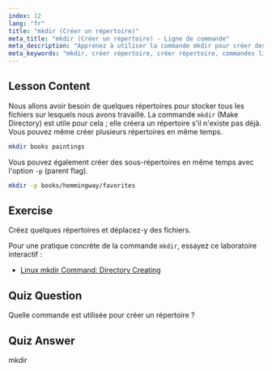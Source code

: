 ```yaml
---
index: 12
lang: "fr"
title: "mkdir (Créer un répertoire)"
meta_title: "mkdir (Créer un répertoire) - Ligne de commande"
meta_description: "Apprenez à utiliser la commande mkdir pour créer des répertoires et des sous-répertoires sous Linux. Ce tutoriel convivial pour débutants vous aide à organiser efficacement vos fichiers."
meta_keywords: "mkdir, créer répertoire, créer répertoire, commandes linux, tutoriel linux, linux débutant, guide linux"
---
```


## Lesson Content

Nous allons avoir besoin de quelques répertoires pour stocker tous les fichiers sur lesquels nous avons travaillé. La commande `mkdir` (Make Directory) est utile pour cela ; elle créera un répertoire s'il n'existe pas déjà. Vous pouvez même créer plusieurs répertoires en même temps.

```bash
mkdir books paintings
```

Vous pouvez également créer des sous-répertoires en même temps avec l'option `-p` (parent flag).

```bash
mkdir -p books/hemmingway/favorites
```

## Exercise

Créez quelques répertoires et déplacez-y des fichiers.

Pour une pratique concrète de la commande `mkdir`, essayez ce laboratoire interactif :

- [Linux mkdir Command: Directory Creating](https://labex.io/fr/labs/linux-linux-mkdir-command-directory-creating-209739)

## Quiz Question

Quelle commande est utilisée pour créer un répertoire ?

## Quiz Answer

mkdir
